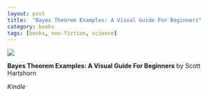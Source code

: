 ```yaml
---
layout: post
title:  "Bayes Theorem Examples: A Visual Guide For Beginners"
category: books
tags: [books, non-fiction, science]
---
```


<a target="_blank"  href="https://www.amazon.com/gp/product/B01AZXQY1K/ref=as_li_tl?ie=UTF8&camp=1789&creative=9325&creativeASIN=B01AZXQY1K&linkCode=as2&tag=42models-20&linkId=b3474dda8f37386ebce36a0c0de84ff8"><img border="0" src="//ws-na.amazon-adsystem.com/widgets/q?_encoding=UTF8&MarketPlace=US&ASIN=B01AZXQY1K&ServiceVersion=20070822&ID=AsinImage&WS=1&Format=_SL250_&tag=42models-20" ></a><img src="//ir-na.amazon-adsystem.com/e/ir?t=42models-20&l=am2&o=1&a=B01AZXQY1K" width="1" height="1" border="0" alt="" style="border:none !important; margin:0px !important;" />

**Bayes Theorem Examples: A Visual Guide For Beginners** by Scott Hartshorn

*Kindle*


